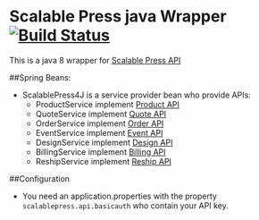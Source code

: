 # Scalable Press java Wrapper [![Build Status](https://travis-ci.org/gcauchis/ScalablePress4J.svg?branch=master)](https://travis-ci.org/gcauchis/ScalablePress4J)

This is a java 8 wrapper for [Scalable Press API](https://scalablepress.com/docs/)

##Spring Beans:
- ScalablePress4J is a service provider bean who provide APIs:
  - ProductService implement [Product API](https://scalablepress.com/docs/#product-api)
  - QuoteService implement [Quote API](https://scalablepress.com/docs/#quote-api)
  - OrderService implement [Order API](https://scalablepress.com/docs/#order-api)
  - EventService implement [Event API](https://scalablepress.com/docs/#event-api)
  - DesignService implement [Design  API](https://scalablepress.com/docs/#design-api)
  - BillingService implement [Billing  API](https://scalablepress.com/docs/#billing-api)
  - ReshipService implement [Reship  API](https://scalablepress.com/docs/#reship-api)

##Configuration
- You need an application.properties with the property `scalablepress.api.basicauth` who contain your API key.

